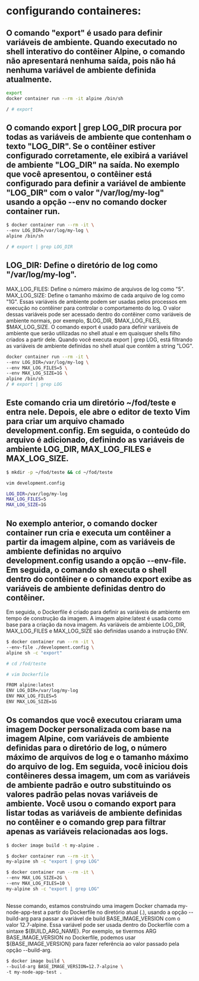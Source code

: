 # configurando containeres:

## O comando "export" é usado para definir variáveis de ambiente. Quando executado no shell interativo do contêiner Alpine, o comando não apresentará nenhuma saída, pois não há nenhuma variável de ambiente definida atualmente. 
```sh
export
docker container run --rm -it alpine /bin/sh

/ # export
```

## O comando export | grep LOG_DIR procura por todas as variáveis de ambiente que contenham o texto "LOG_DIR". Se o contêiner estiver configurado corretamente, ele exibirá a variável de ambiente "LOG_DIR" na saída. No exemplo que você apresentou, o contêiner está configurado para definir a variável de ambiente "LOG_DIR" com o valor "/var/log/my-log" usando a opção --env no comando docker container run. 
```sh
$ docker container run --rm -it \
--env LOG_DIR=/var/log/my-log \
alpine /bin/sh

/ # export | grep LOG_DIR
```

## LOG_DIR: Define o diretório de log como "/var/log/my-log".
MAX_LOG_FILES: Define o número máximo de arquivos de log como "5".
MAX_LOG_SIZE: Define o tamanho máximo de cada arquivo de log como "1G".
Essas variáveis de ambiente podem ser usadas pelos processos em execução no contêiner para controlar o comportamento do log. O valor dessas variáveis pode ser acessado dentro do contêiner como variáveis de ambiente normais, por exemplo, $LOG_DIR, $MAX_LOG_FILES, $MAX_LOG_SIZE.
O comando export é usado para definir variáveis de ambiente que serão utilizadas no shell atual e em quaisquer shells filho criados a partir dele. Quando você executa export | grep LOG, está filtrando as variáveis de ambiente definidas no shell atual que contêm a string "LOG".
```sh
docker container run --rm -it \
--env LOG_DIR=/var/log/my-log \
--env MAX_LOG_FILES=5 \
--env MAX_LOG_SIZE=1G \
alpine /bin/sh
/ # export | grep LOG
```

## Este comando cria um diretório ~/fod/teste e entra nele. Depois, ele abre o editor de texto Vim para criar um arquivo chamado development.config. Em seguida, o conteúdo do arquivo é adicionado, definindo as variáveis de ambiente LOG_DIR, MAX_LOG_FILES e MAX_LOG_SIZE.
```sh
$ mkdir -p ~/fod/teste && cd ~/fod/teste

vim development.config

LOG_DIR=/var/log/my-log
MAX_LOG_FILES=5
MAX_LOG_SIZE=1G
```

## No exemplo anterior, o comando docker container run cria e executa um contêiner a partir da imagem alpine, com as variáveis de ambiente definidas no arquivo development.config usando a opção --env-file. Em seguida, o comando sh executa o shell dentro do contêiner e o comando export exibe as variáveis de ambiente definidas dentro do contêiner.
Em seguida, o Dockerfile é criado para definir as variáveis de ambiente em tempo de construção da imagem. A imagem alpine:latest é usada como base para a criação da nova imagem. As variáveis de ambiente LOG_DIR, MAX_LOG_FILES e MAX_LOG_SIZE são definidas usando a instrução ENV.
```sh
$ docker container run --rm -it \
--env-file ./development.config \
alpine sh -c "export"

# cd /fod/teste

# vim Dockerfile

FROM alpine:latest
ENV LOG_DIR=/var/log/my-log
ENV MAX_LOG_FILES=5
ENV MAX_LOG_SIZE=1G 
```

## Os comandos que você executou criaram uma imagem Docker personalizada com base na imagem Alpine, com variáveis de ambiente definidas para o diretório de log, o número máximo de arquivos de log e o tamanho máximo do arquivo de log. Em seguida, você iniciou dois contêineres dessa imagem, um com as variáveis de ambiente padrão e outro substituindo os valores padrão pelas novas variáveis de ambiente. Você usou o comando export para listar todas as variáveis de ambiente definidas no contêiner e o comando grep para filtrar apenas as variáveis relacionadas aos logs.
```sh
$ docker image build -t my-alpine .

$ docker container run --rm -it \
my-alpine sh -c "export | grep LOG"

$ docker container run --rm -it \
--env MAX_LOG_SIZE=2G \
--env MAX_LOG_FILES=10 \
my-alpine sh -c "export | grep LOG"
```


## 
Nesse comando, estamos construindo uma imagem Docker chamada my-node-app-test a partir do Dockerfile no diretório atual (.), usando a opção --build-arg para passar a variável de build BASE_IMAGE_VERSION com o valor 12.7-alpine. Essa variável pode ser usada dentro do Dockerfile com a sintaxe ${BUILD_ARG_NAME}. Por exemplo, se tivermos ARG BASE_IMAGE_VERSION no Dockerfile, podemos usar ${BASE_IMAGE_VERSION} para fazer referência ao valor passado pela opção --build-arg.
```sh
$ docker image build \
--build-arg BASE_IMAGE_VERSION=12.7-alpine \
-t my-node-app-test .
```

